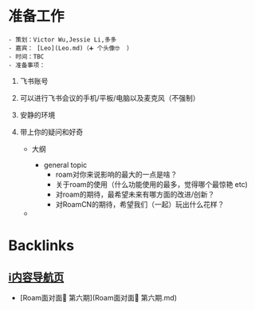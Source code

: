 
# 准备工作
    - 策划：Victor Wu,Jessie Li,多多
    - 嘉宾： [Leo](Leo.md)（➕ 个头像🤓  ）
    - 时间：TBC
    - 准备事项：
        
1. 飞书账号
        
2. 可以进行飞书会议的手机/平板/电脑以及麦克风（不强制）
        
3. 安静的环境
        
4. 带上你的疑问和好奇
    - 大纲
        - general topic
            - roam对你来说影响的最大的一点是啥？
            - 关于roam的使用（什么功能使用的最多，觉得哪个最惊艳 etc)
            - 对roam的期待，最希望未来有哪方面的改进/创新？
            - 对RoamCN的期待，希望我们（一起）玩出什么花样？

    - 

# Backlinks
## [ℹ︎内容导航页](ℹ︎内容导航页.md)
- [Roam面对面🍜 第六期](Roam面对面🍜 第六期.md)

